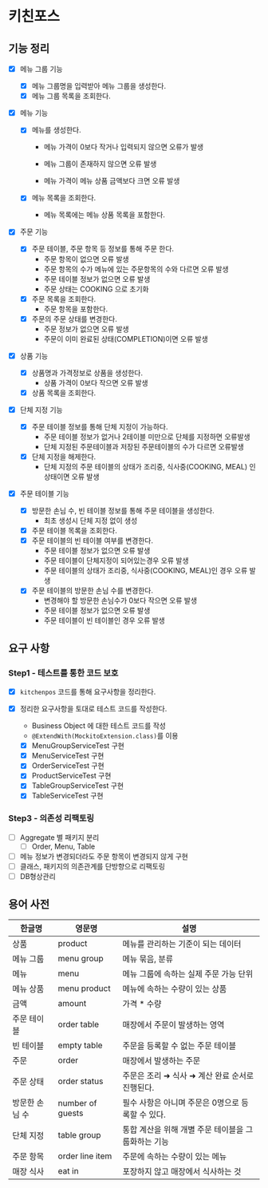 # 키친포스

## 기능 정리

- [x] 메뉴 그룹 기능

  - [x] 메뉴 그룹명을 입력받아 메뉴 그룹을 생성한다.
  - [x] 메뉴 그룹 목록을 조회한다.

- [x] 메뉴 기능

  - [x] 메뉴를 생성한다.

    - 메뉴 가격이 0보다 작거나 입력되지 않으면 오류가 발생

    - 메뉴 그룹이 존재하지 않으면 오류 발생

    - 메뉴 가격이 메뉴 상품 금액보다 크면  오류 발생

  - [x] 메뉴 목록을 조회한다.

    - 메뉴 목록에는 메뉴 상품 목록을 포함한다.

- [x] 주문 기능

  - [x] 주문 테이블, 주문 항목 등 정보를 통해 주문 한다.
    - 주문 항목이 없으면 오류 발생
    - 주문 항목의 수가 메뉴에 있는 주문항목의 수와 다르면 오류 발생
    - 주문 테이블 정보가 없으면 오류 발생
    - 주문 상태는 COOKING 으로 초기화
  - [x] 주문 목록을 조회한다.
    - 주문 항목을 포함한다.
  - [x] 주문의 주문 상태를 변경한다.
    - 주문 정보가 없으면 오류 발생
    - 주문이 이미 완료된 상태(COMPLETION)이면 오류 발생

- [x] 상품 기능

  - [x] 상품명과 가격정보로 상품을 생성한다.
    - 상품 가격이 0보다 작으면 오류 발생
  - [x] 상품 목록을 조회한다.

- [x] 단체 지정 기능

  - [x] 주문 테이블 정보를 통해 단체 지정이 가능하다.
    - 주문 테이블 정보가 없거나 2테이블 미만으로 단체를 지정하면 오류발생
    - 단체 지정된 주문테이블과 저장된 주문테이블의 수가 다르면 오류발생
  - [x] 단체 지정을 해제한다.
    - 단체 지정의 주문 테이블의 상태가 조리중, 식사중(COOKING, MEAL) 인 상태이면 오류 발생

- [x] 주문 테이블 기능

  - [x] 방문한 손님 수, 빈 테이블 정보를 통해 주문 테이블을 생성한다.
    - 최초 생성시 단체 지정 없이 생성
  - [x] 주문 테이블 목록을 조회한다.
  - [x] 주문 테이블의 빈 테이블 여부를 변경한다.
    - 주문 테이블 정보가 없으면 오류 발생
    - 주문 테이블이 단체지정이 되어있는경우 오류 발생
    - 주문 테이블의 상태가 조리중, 식사중(COOKING, MEAL)인 경우 오류 발생
  - [x] 주문 테이블의 방문한 손님 수를 변경한다.
    - 변경해야 할 방문한 손님수가 0보다 작으면 오류 발생
    - 주문 테이블 정보가 없으면 오류 발생
    - 주문 테이블이 빈 테이블인 경우 오류 발생

## 요구 사항

### Step1 - 테스트를 통한 코드 보호

- [x] `kitchenpos` 코드를 통해 요구사항을 정리한다.

- [x] 정리한 요구사항을 토대로 테스트 코드를 작성한다.

  - Business Object 에 대한 테스트 코드를 작성
  - `@ExtendWith(MockitoExtension.class)`를 이용
  - [x] MenuGroupServiceTest 구현
  - [x] MenuServiceTest 구현
  - [x] OrderServiceTest 구현
  - [x] ProductServiceTest 구현
  - [x] TableGroupServiceTest 구현
  - [x] TableServiceTest 구현

### Step3 - 의존성 리팩토링

- [ ] Aggregate 별 패키지 분리
  - [ ] Order, Menu, Table
- [ ] 메뉴 정보가 변경되더라도 주문 항목이 변경되지 않게 구현
- [ ] 클래스, 패키지의 의존관계를 단방향으로 리팩토링
- [ ] DB형상관리

## 용어 사전

| 한글명 | 영문명 | 설명 |
| --- | --- | --- |
| 상품 | product | 메뉴를 관리하는 기준이 되는 데이터 |
| 메뉴 그룹 | menu group | 메뉴 묶음, 분류 |
| 메뉴 | menu | 메뉴 그룹에 속하는 실제 주문 가능 단위 |
| 메뉴 상품 | menu product | 메뉴에 속하는 수량이 있는 상품 |
| 금액 | amount | 가격 * 수량 |
| 주문 테이블 | order table | 매장에서 주문이 발생하는 영역 |
| 빈 테이블 | empty table | 주문을 등록할 수 없는 주문 테이블 |
| 주문 | order | 매장에서 발생하는 주문 |
| 주문 상태 | order status | 주문은 조리 ➜ 식사 ➜ 계산 완료 순서로 진행된다. |
| 방문한 손님 수 | number of guests | 필수 사항은 아니며 주문은 0명으로 등록할 수 있다. |
| 단체 지정 | table group | 통합 계산을 위해 개별 주문 테이블을 그룹화하는 기능 |
| 주문 항목 | order line item | 주문에 속하는 수량이 있는 메뉴 |
| 매장 식사 | eat in | 포장하지 않고 매장에서 식사하는 것 |

